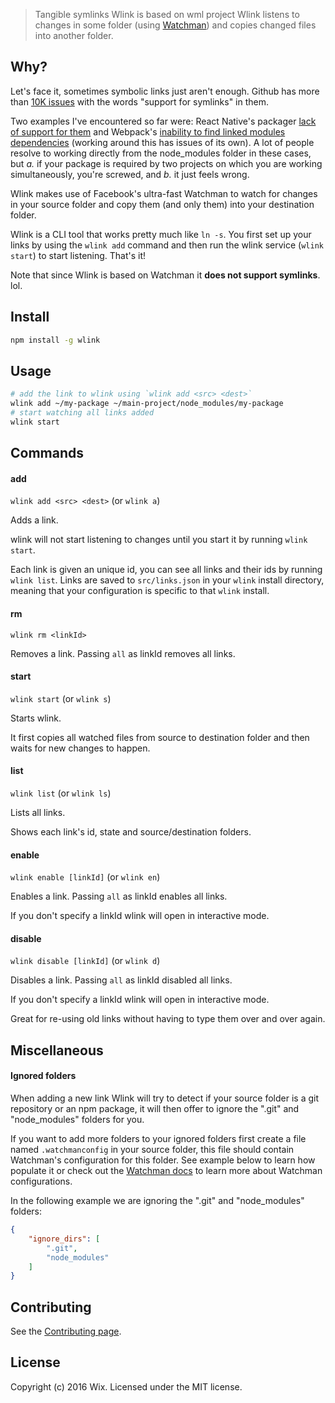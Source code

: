 
> Tangible symlinks
Wlink is based on wml project
Wlink listens to changes in some folder (using [Watchman](https://facebook.github.io/watchman/)) and copies changed files into another folder.

## Why?

Let's face it, sometimes symbolic links just aren't enough. Github has more than [10K issues](https://github.com/search?utf8=✓&q=support+for+symlinks&type=Issues) with the words "support for symlinks" in them. 

Two examples I've encountered so far were: React Native's packager [lack of support for them](https://github.com/facebook/react-native/issues/637) and Webpack's [inability to find linked modules dependencies](http://webpack.github.io/docs/troubleshooting.html#npm-linked-modules-doesn-t-find-their-dependencies) (working around this has issues of its own). A lot of people resolve to working directly from the node_modules folder in these cases, but *a.* if your package is required by two projects on which you are working simultaneously, you're screwed, and *b.* it just feels wrong.

Wlink makes use of Facebook's ultra-fast Watchman to watch for changes in your source folder and copy them (and only them) into your destination folder.

Wlink is a CLI tool that works pretty much like `ln -s`. You first set up your links by using the `wlink add` command and then run the wlink service (`wlink start`) to start listening. That's it!

Note that since Wlink is based on Watchman it **does not support symlinks**. lol.

## Install

```sh
npm install -g wlink
```

## Usage

```sh
# add the link to wlink using `wlink add <src> <dest>`
wlink add ~/my-package ~/main-project/node_modules/my-package
# start watching all links added
wlink start
```

## Commands

#### add

`wlink add <src> <dest>` (or `wlink a`)

Adds a link.

wlink will not start listening to changes until you start it by running `wlink start`.

Each link is given an unique id, you can see all links and their ids by running `wlink list`.
Links are saved to `src/links.json` in your `wlink` install directory, meaning that 
your configuration is specific to that `wlink` install.

#### rm

`wlink rm <linkId>`

Removes a link. Passing `all` as linkId removes all links.

#### start

`wlink start` (or `wlink s`)

Starts wlink.

It first copies all watched files from source to destination folder and then waits for new changes to happen.

#### list

`wlink list` (or `wlink ls`)

Lists all links.

Shows each link's id, state and source/destination folders.

#### enable

`wlink enable [linkId]` (or `wlink en`)

Enables a link. Passing `all` as linkId enables all links.

If you don't specify a linkId wlink will open in interactive mode.

#### disable

`wlink disable [linkId]` (or `wlink d`)

Disables a link. Passing `all` as linkId disabled all links.

If you don't specify a linkId wlink will open in interactive mode.

Great for re-using old links without having to type them over and over again.

## Miscellaneous

#### Ignored folders

When adding a new link Wlink will try to detect if your source folder is a git repository or an npm package, it will then offer to ignore the ".git" and "node_modules" folders for you.

If you want to add more folders to your ignored folders first create a file named `.watchmanconfig` in your source folder, this file should contain Watchman's configuration for this folder. See example below to learn how populate it or check out the [Watchman docs](https://facebook.github.io/watchman/docs/config.html) to learn more about Watchman configurations. 

In the following example we are ignoring the ".git" and "node_modules" folders:

```json
{
    "ignore_dirs": [
        ".git",
        "node_modules"
    ]
}
```

## Contributing

See the [Contributing page](CONTRIBUTING.md).

## License

Copyright (c) 2016 Wix. Licensed under the MIT license.
